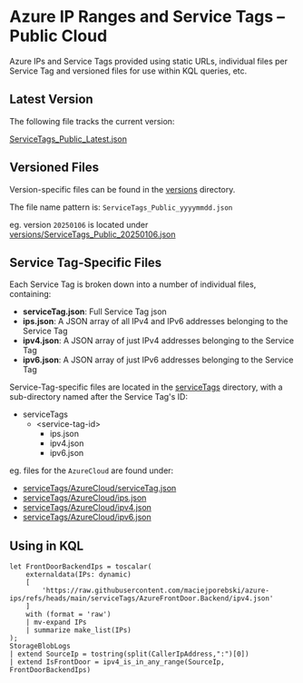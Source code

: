 # Azure IP Ranges and Service Tags – Public Cloud

 Azure IPs and Service Tags provided using static URLs, individual files per Service Tag and versioned files for use within KQL queries, etc.

## Latest Version
The following file tracks the current version:

[ServiceTags_Public_Latest.json](ServiceTags_Public_Latest.json)

## Versioned Files
Version-specific files can be found in the [versions](versions) directory.

The file name pattern is: `ServiceTags_Public_yyyymmdd.json`

eg. version `20250106` is located under [versions/ServiceTags_Public_20250106.json](\versions\ServiceTags_Public_20250106.json)

## Service Tag-Specific Files
Each Service Tag is broken down into a number of individual files, containing:

- **serviceTag.json**: Full Service Tag json
- **ips.json**: A JSON array of all IPv4 and IPv6 addresses belonging to the Service Tag
- **ipv4.json**: A JSON array of just IPv4 addresses belonging to the Service Tag
- **ipv6.json**: A JSON array of just IPv6 addresses belonging to the Service Tag

Service-Tag-specific files are located in the [serviceTags](serviceTags) directory, with a sub-directory named after the Service Tag's ID:

- serviceTags
  - \<service-tag-id\>
    - ips.json
    - ipv4.json
    - ipv6.json

eg. files for the `AzureCloud` are found under:
- [serviceTags/AzureCloud/serviceTag.json](serviceTags/AzureCloud/serviceTag.json)
- [serviceTags/AzureCloud/ips.json](serviceTags/AzureCloud/ips.json)
- [serviceTags/AzureCloud/ipv4.json](serviceTags/AzureCloud/ipv4.json)
- [serviceTags/AzureCloud/ipv6.json](serviceTags/AzureCloud/ipv6.json)

## Using in KQL

```kql
let FrontDoorBackendIps = toscalar(
    externaldata(IPs: dynamic)
    [
        'https://raw.githubusercontent.com/maciejporebski/azure-ips/refs/heads/main/serviceTags/AzureFrontDoor.Backend/ipv4.json'
    ]
    with (format = 'raw')
    | mv-expand IPs
    | summarize make_list(IPs)
);
StorageBlobLogs
| extend SourceIp = tostring(split(CallerIpAddress,":")[0])
| extend IsFrontDoor = ipv4_is_in_any_range(SourceIp, FrontDoorBackendIps)
```
